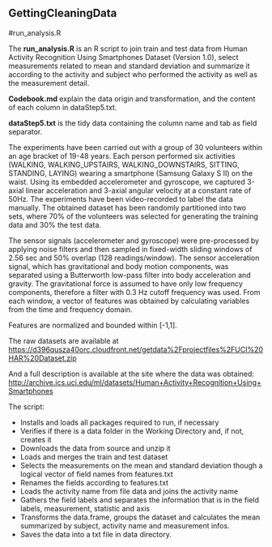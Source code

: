 ## GettingCleaningData

#run_analysis.R

The **run_analysis.R** is an R script to join train and test data from Human Activity Recognition Using Smartphones Dataset (Version 1.0), select measurements related to mean and standard deviation and summarize it according to the activity and subject who performed the activity as well as the measurement detail.

**Codebook.md** explain the data origin and transformation, and the content of each column in dataStep5.txt.

**dataStep5.txt** is the tidy data containing the column name and tab as field separator.


The experiments have been carried out with a group of 30 volunteers within an age bracket of 19-48 years. Each person performed six activities (WALKING, WALKING_UPSTAIRS, WALKING_DOWNSTAIRS, SITTING, STANDING, LAYING) wearing a smartphone (Samsung Galaxy S II) on the waist. Using its embedded accelerometer and gyroscope, we captured 3-axial linear acceleration and 3-axial angular velocity at a constant rate of 50Hz. The experiments have been video-recorded to label the data manually. The obtained dataset has been randomly partitioned into two sets, where 70% of the volunteers was selected for generating the training data and 30% the test data. 

The sensor signals (accelerometer and gyroscope) were pre-processed by applying noise filters and then sampled in fixed-width sliding windows of 2.56 sec and 50% overlap (128 readings/window). The sensor acceleration signal, which has gravitational and body motion components, was separated using a Butterworth low-pass filter into body acceleration and gravity. The gravitational force is assumed to have only low frequency components, therefore a filter with 0.3 Hz cutoff frequency was used. From each window, a vector of features was obtained by calculating variables from the time and frequency domain.

Features are normalized and bounded within [-1,1].

The raw datasets are available at https://d396qusza40orc.cloudfront.net/getdata%2Fprojectfiles%2FUCI%20HAR%20Dataset.zip

And a full description is available at the site where the data was obtained: http://archive.ics.uci.edu/ml/datasets/Human+Activity+Recognition+Using+Smartphones

The script:
* Installs and loads all packages required to run, if necessary
* Verifies if there is a data folder in the Working Directory and, if not, creates it
* Downloads the data from source and unzip it
* Loads and merges the train and test dataset
* Selects the measurements on the mean and standard deviation though a logical vector of field names from features.txt
* Renames the fields according to features.txt
* Loads the activity name from file data and joins the activity name
* Gathers the field labels and separates the information that is in the field labels, measurement, statistic and axis
* Transforms the data.frame, groups the dataset and calculates the mean summarized by subject, activity name and measurement infos.
* Saves the data into a txt file in data directory.

